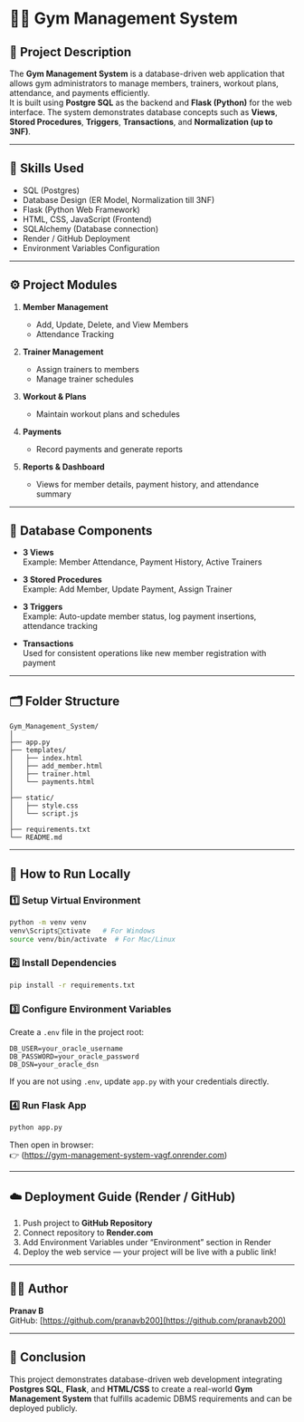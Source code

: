 
# 🏋️‍♂️ Gym Management System

## 📘 Project Description
The **Gym Management System** is a database-driven web application that allows gym administrators to manage members, trainers, workout plans, attendance, and payments efficiently.  
It is built using **Postgre SQL** as the backend and **Flask (Python)** for the web interface. The system demonstrates database concepts such as **Views**, **Stored Procedures**, **Triggers**, **Transactions**, and **Normalization (up to 3NF)**.

---

## 🧠 Skills Used
- SQL (Postgres)
- Database Design (ER Model, Normalization till 3NF)
- Flask (Python Web Framework)
- HTML, CSS, JavaScript (Frontend)
- SQLAlchemy (Database connection)
- Render / GitHub Deployment
- Environment Variables Configuration

---

## ⚙️ Project Modules
1. **Member Management**
   - Add, Update, Delete, and View Members
   - Attendance Tracking

2. **Trainer Management**
   - Assign trainers to members
   - Manage trainer schedules

3. **Workout & Plans**
   - Maintain workout plans and schedules

4. **Payments**
   - Record payments and generate reports

5. **Reports & Dashboard**
   - Views for member details, payment history, and attendance summary

---

## 🧩 Database Components
- **3 Views**  
  Example: Member Attendance, Payment History, Active Trainers

- **3 Stored Procedures**  
  Example: Add Member, Update Payment, Assign Trainer

- **3 Triggers**  
  Example: Auto-update member status, log payment insertions, attendance tracking

- **Transactions**  
  Used for consistent operations like new member registration with payment

---

## 🗂️ Folder Structure
```
Gym_Management_System/
│
├── app.py
├── templates/
│   ├── index.html
│   ├── add_member.html
│   ├── trainer.html
│   └── payments.html
│
├── static/
│   ├── style.css
│   └── script.js
│
├── requirements.txt
└── README.md
```

---

## 🚀 How to Run Locally

### 1️⃣ Setup Virtual Environment
```bash
python -m venv venv
venv\Scriptsctivate   # For Windows
source venv/bin/activate  # For Mac/Linux
```

### 2️⃣ Install Dependencies
```bash
pip install -r requirements.txt
```

### 3️⃣ Configure Environment Variables
Create a `.env` file in the project root:
```
DB_USER=your_oracle_username
DB_PASSWORD=your_oracle_password
DB_DSN=your_oracle_dsn
```
If you are not using `.env`, update `app.py` with your credentials directly.

### 4️⃣ Run Flask App
```bash
python app.py
```

Then open in browser:  
👉 (https://gym-management-system-vagf.onrender.com)

---

## ☁️ Deployment Guide (Render / GitHub)

1. Push project to **GitHub Repository**
2. Connect repository to **Render.com**
3. Add Environment Variables under “Environment” section in Render
4. Deploy the web service — your project will be live with a public link!

---

## 👨‍💻 Author
**Pranav B**  
GitHub: [https://github.com/pranavb200](https://github.com/pranavb200)

---

## 🏁 Conclusion
This project demonstrates database-driven web development integrating **Postgres SQL**, **Flask**, and **HTML/CSS** to create a real-world **Gym Management System** that fulfills academic DBMS requirements and can be deployed publicly.
